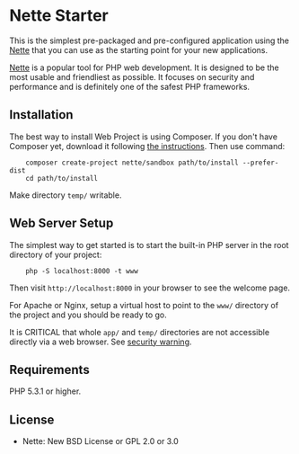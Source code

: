 Nette Starter
=============

This is the simplest pre-packaged and pre-configured application using the [Nette](https://nette.org)
that you can use as the starting point for your new applications.

[Nette](https://nette.org) is a popular tool for PHP web development.
It is designed to be the most usable and friendliest as possible. It focuses
on security and performance and is definitely one of the safest PHP frameworks.


Installation
------------

The best way to install Web Project is using Composer. If you don't have Composer yet,
download it following [the instructions](https://doc.nette.org/composer). Then use command:

		composer create-project nette/sandbox path/to/install --prefer-dist
		cd path/to/install


Make directory `temp/` writable.


Web Server Setup
----------------

The simplest way to get started is to start the built-in PHP server in the root directory of your project:

		php -S localhost:8000 -t www

Then visit `http://localhost:8000` in your browser to see the welcome page.

For Apache or Nginx, setup a virtual host to point to the `www/` directory of the project and you
should be ready to go.

It is CRITICAL that whole `app/` and `temp/` directories are not accessible directly
via a web browser. See [security warning](https://nette.org/security-warning).


Requirements
------------
PHP 5.3.1 or higher.

License
-------
- Nette: New BSD License or GPL 2.0 or 3.0
